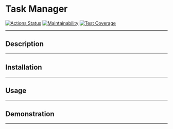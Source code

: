 # Task Manager

[![Actions Status](https://github.com/ratushnyyvm/python-project-52/workflows/hexlet-check/badge.svg)](https://github.com/ratushnyyvm/python-project-52/actions)
[![Maintainability](https://api.codeclimate.com/v1/badges/2e53eae5547291c30585/maintainability)](https://codeclimate.com/github/ratushnyyvm/python-project-52/maintainability)
[![Test Coverage](https://api.codeclimate.com/v1/badges/2e53eae5547291c30585/test_coverage)](https://codeclimate.com/github/ratushnyyvm/python-project-52/test_coverage)

---

## Description

---

## Installation

---

## Usage

---

## Demonstration

---
